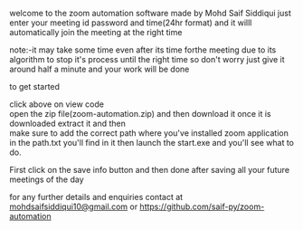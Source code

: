 welcome to the zoom automation software made by Mohd Saif Siddiqui
just enter your meeting id password and time(24hr format)
and it willl automatically join the meeting at the right time                                                                                                                                                                                                                                                                                         

note:-it may take some time even after its time forthe meeting due to its algorithm to stop it's process until the right time 
	so don't worry just give it around half a minute and your work will be done                                                                                                      
	
	
	
	
to get started 


click above on view code                                                                                                                                                   
open the zip file(zoom-automation.zip) and then download it                                                                                                                  once it is downloaded extract it and then                                                                                                                                   
make sure to add the correct path where you've installed zoom application in the path.txt you'll find in it
then launch the start.exe and you'll see what to do.

First click on the save info button and then done after saving all your future meetings of the day 



for any further details and enquiries contact at mohdsaifsiddiqui10@gmail.com
or https://github.com/saif-py/zoom-automation 

